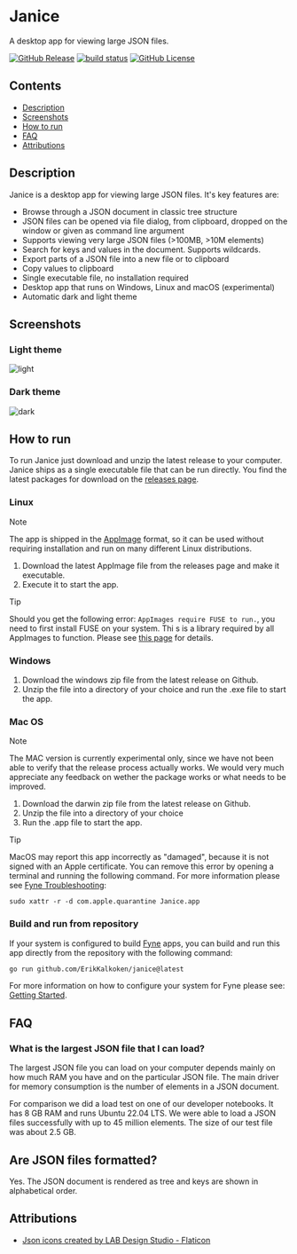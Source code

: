 # Janice

A desktop app for viewing large JSON files.

[![GitHub Release](https://img.shields.io/github/v/release/ErikKalkoken/janice)](https://github.com/ErikKalkoken/janice)
[![build status](https://github.com/ErikKalkoken/janice/actions/workflows/ci-cd.yml/badge.svg)](https://github.com/ErikKalkoken/janice/actions/workflows/ci-cd.yml)
[![GitHub License](https://img.shields.io/github/license/ErikKalkoken/janice)](https://github.com/ErikKalkoken/janice)

## Contents

- [Description](#description)
- [Screenshots](#screenshots)
- [How to run](#how-to-run)
- [FAQ](#faq)
- [Attributions](#attributions)

## Description

Janice is a desktop app for viewing large JSON files. It's key features are:

- Browse through a JSON document in classic tree structure
- JSON files can be opened via file dialog, from clipboard, dropped on the window or given as command line argument
- Supports viewing very large JSON files (>100MB, >10M elements)
- Search for keys and values in the document. Supports wildcards.
- Export parts of a JSON file into a new file or to clipboard
- Copy values to clipboard
- Single executable file, no installation required
- Desktop app that runs on Windows, Linux and macOS (experimental)
- Automatic dark and light theme

## Screenshots

### Light theme

![light](https://cdn.imgpile.com/f/0IrYBjJ_xl.png)

### Dark theme

![dark](https://cdn.imgpile.com/f/bdQBc3q_xl.png)

## How to run

To run Janice just download and unzip the latest release to your computer. Janice ships as a single executable file that can be run directly. You find the latest packages for download on the [releases page](https://github.com/ErikKalkoken/janice/releases).

### Linux

> [!NOTE]
> The app is shipped in the [AppImage](https://appimage.org/) format, so it can be used without requiring installation and run on many different Linux distributions.

1. Download the latest AppImage file from the releases page and make it executable.
1. Execute it to start the app.

> [!TIP]
> Should you get the following error: `AppImages require FUSE to run.`, you need to first install FUSE on your system. Thi s is a library required by all AppImages to function. Please see [this page](https://docs.appimage.org/user-guide/troubleshooting/fuse.html#the-appimage-tells-me-it-needs-fuse-to-run) for details.

### Windows

1. Download the windows zip file from the latest release on Github.
1. Unzip the file into a directory of your choice and run the .exe file to start the app.

### Mac OS

> [!NOTE]
> The MAC version is currently experimental only, since we have not been able to verify that the release process actually works. We would very much appreciate any feedback on wether the package works or what needs to be improved.

1. Download the darwin zip file from the latest release on Github.
1. Unzip the file into a directory of your choice
1. Run the .app file to start the app.

> [!TIP]
> MacOS may report this app incorrectly as "damaged", because it is not signed with an Apple certificate. You can remove this error by opening a terminal and running the following command. For more information please see [Fyne Troubleshooting](https://docs.fyne.io/faq/troubleshoot#distribution):
>
> ```sudo xattr -r -d com.apple.quarantine Janice.app```

### Build and run from repository

If your system is configured to build [Fyne](https://fyne.io/) apps, you can build and run this app directly from the repository with the following command:

```sh
go run github.com/ErikKalkoken/janice@latest
```

For more information on how to configure your system for Fyne please see: [Getting Started](https://docs.fyne.io/started/).

## FAQ

### What is the largest JSON file that I can load?

The largest JSON file you can load on your computer depends mainly on how much RAM you have and on the particular JSON file. The main driver for memory consumption is the number of elements in a JSON document.

For comparison we did a load test on one of our developer notebooks. It has 8 GB RAM and runs Ubuntu 22.04 LTS. We were able to load a JSON files successfully with up to 45 million elements. The size of our test file was about 2.5 GB.

## Are JSON files formatted?

Yes. The JSON document is rendered as tree and keys are shown in alphabetical order.

## Attributions

- [Json icons created by LAB Design Studio - Flaticon](https://www.flaticon.com/free-icons/json)
